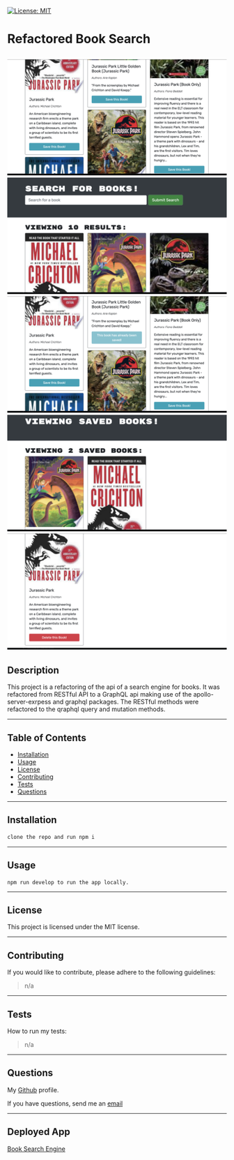 [![License: MIT](https://img.shields.io/badge/License-MIT-yellow.svg)](https://opensource.org/licenses/MIT)     
  # Refactored Book Search
  ![screenshot](/client/public/images/Screen%20Shot%202022-08-29%20at%205.40.28%20PM.png)
  ![screenshot](/client/public/images/Screen%20Shot%202022-08-29%20at%205.40.57%20PM.png)
  ![screenshot](/client/public/images/Screen%20Shot%202022-08-29%20at%205.41.13%20PM.png)
  ![screenshot](/client/public/images/Screen%20Shot%202022-08-29%20at%205.41.34%20PM.png)
  ![screenshot](/client/public/images/Screen%20Shot%202022-08-29%20at%205.41.55%20PM.png)
  ---
  ## Description

  This project is a refactoring of the api of a search engine for books. It was refactored from RESTful API to a GraphQL api making use of the apollo-server-exrpess and graphql packages. The RESTful methods were refactored to the qraphql query and mutation methods.

  ---
  ## Table of Contents

  - [Installation](#installation)
  - [Usage](#usage)
  - [License](#license)
  - [Contributing](#contributing)
  - [Tests](#tests)
  - [Questions](#questions)

  ---
  ## Installation

  ```bash
  clone the repo and run npm i
  ```

  ---
  ## Usage

  ```
  npm run develop to run the app locally.
  ```

  ---
  ## License

  
  This project is licensed under the MIT license.
  

  ---
  ## Contributing

  If you would like to contribute, please adhere to the following guidelines:
  >n/a

  ---
  ## Tests

  How to run my tests:
  >n/a
  
  ---
  ## Questions

  My [Github](https://github.com/RflctnOfU) profile.

  If you have questions, send me an [email](rflctnofu@hotmail.com)

  ---
  ## Deployed App
  [Book Search Engine]()

